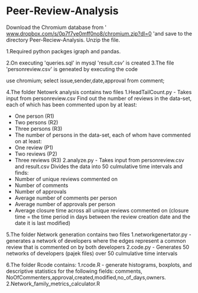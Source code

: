 # Peer-Review-Analysis


Download the Chromium database from ' www.dropbox.com/s/0p7f7ye0mff0no8/chromium.zip?dl=0 'and save to the directory Peer-Reciew-Analysis. Unzip the file.

1.Required python packges 
  igraph and pandas.

2.On executing 'queries.sql' in mysql 'result.csv' is created
3.The file 'personreview.csv' is geneated by executing the code

  use chromium;
  select issue,sender,date,approval from comment;

4.The folder Netowrk analysis contains two files 
1.HeadTailCount.py - 
Takes input from personreview.csv
Find out the number of reviews in the data-set, each of which has been commented upon by at least:
- One person (R1)
- Two persons (R2)
- Three persons (R3)
- The number of persons in the data-set, each of whom have commented on at least:
- One review (P1)
- Two reviews (P2)
- Three reviews (R3)
2.analyze.py - 
Takes input from personreview.csv and result.csv
Divides the data into 50 culmulative time intervals and finds: 
- Number of unique reviews commented on 
- Number of comments
- Number of approvals
- Average number of comments per person
- Average number of approvals per person 
- Average closure time across all unique reviews commented on (closure time = the time period in days between 			the review creation date and the date it is last modified)

5.The folder Network generation contains two files
	1.networkgenertator.py - generates a network of developers where the edges represent a common review that is commented on by both developers
	  2.code.py - Generates 50 networks of developers (pajek files) over 50 culmulative time intervals 

6.The folder Rcode contains: 
	1.rcode.R - generate histograms, boxplots, and descriptive statistics for the following fields: comments,	NoOfCommenters,approval,created,modified,no_of_days,owners.
	2.Network_family_metrics_calculator.R 


